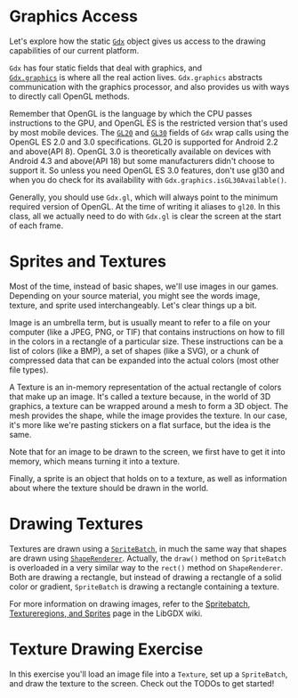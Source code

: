 # Graphics Access

Let's explore how the static [`Gdx`](https://libgdx.badlogicgames.com/nightlies/docs/api/com/badlogic/gdx/Gdx.html) object gives us access to the drawing capabilities of our current platform. 

`Gdx` has four static fields that deal with graphics, and  
 [`Gdx.graphics`](https://libgdx.badlogicgames.com/nightlies/docs/api/com/badlogic/gdx/Graphics.html) is where all the real action lives. `Gdx.graphics` abstracts communication with the graphics processor, and also provides us with ways to directly call OpenGL methods.
 
Remember that OpenGL is the language by which the CPU passes instructions to the GPU, and OpenGL ES is the restricted version that's used by most mobile devices. The [`GL20`](https://libgdx.badlogicgames.com/nightlies/docs/api/com/badlogic/gdx/graphics/GL20.html) and [`GL30`](https://libgdx.badlogicgames.com/nightlies/docs/api/com/badlogic/gdx/graphics/GL30.html) fields of `Gdx` wrap calls using the OpenGL ES 2.0 and 3.0 specifications. GL20 is supported for Android 2.2 and above(API 8). OpenGL 3.0 is theoretically available on devices with Android 4.3 and above(API 18) but some manufacturers didn't choose to support it. So unless you need OpenGL ES 3.0 features, don't use gl30 and when you do check for its availability with `Gdx.graphics.isGL30Available()`.

Generally, you should use `Gdx.gl`, which will always point to the minimum required version of OpenGL. At the time of writing it aliases to `gl20`. In this class, all we actually need to do with `Gdx.gl` is clear the screen at the start of each frame.


# Sprites and Textures

Most of the time, instead of basic shapes, we'll use images in our games. Depending on your source material, you might see the words image, texture, and sprite used interchangeably. Let's clear things up a bit.

Image is an umbrella term, but is usually meant to refer to a file on your computer (like a JPEG, PNG, or TIF) that contains instructions on how to fill in the colors in a rectangle of a particular size. These instructions can be a list of colors (like a BMP), a set of shapes (like a SVG), or a chunk of compressed data that can be expanded into the actual colors (most other file types). 

A Texture is an in-memory representation of the actual rectangle of colors that make up an image. It's called a texture because, in the world of 3D graphics, a texture can be wrapped around a mesh to form a 3D object. The mesh provides the shape, while the image provides the texture. In our case, it's more like we're pasting stickers on a flat surface, but the idea is the same. 

Note that for an image to be drawn to the screen, we first have to get it into memory, which means turning it into a texture. 

Finally, a sprite is an object that holds on to a texture, as well as information about where the texture should be drawn in the world.

# Drawing Textures

Textures are drawn using a [`SpriteBatch`](https://libgdx.badlogicgames.com/nightlies/docs/api/com/badlogic/gdx/graphics/g2d/SpriteBatch.html), in much the same way that shapes are drawn using [`ShapeRenderer`](https://libgdx.badlogicgames.com/nightlies/docs/api/com/badlogic/gdx/graphics/glutils/ShapeRenderer.html). Actually, the `draw()` method on `SpriteBatch` is overloaded in a very similar way to the `rect()` method on `ShapeRenderer`. Both are drawing a rectangle, but instead of drawing a rectangle of a solid color or gradient, `SpriteBatch` is drawing a rectangle containing a texture.

For more information on drawing images, refer to the [Spritebatch, Textureregions, and Sprites](https://github.com/libgdx/libgdx/wiki/Spritebatch,-Textureregions,-and-Sprites) page in the LibGDX wiki.

# Texture Drawing Exercise

In this exercise you'll load an image file into a `Texture`, set up a `SpriteBatch`, and draw the texture to the screen. Check out the TODOs to get started!



